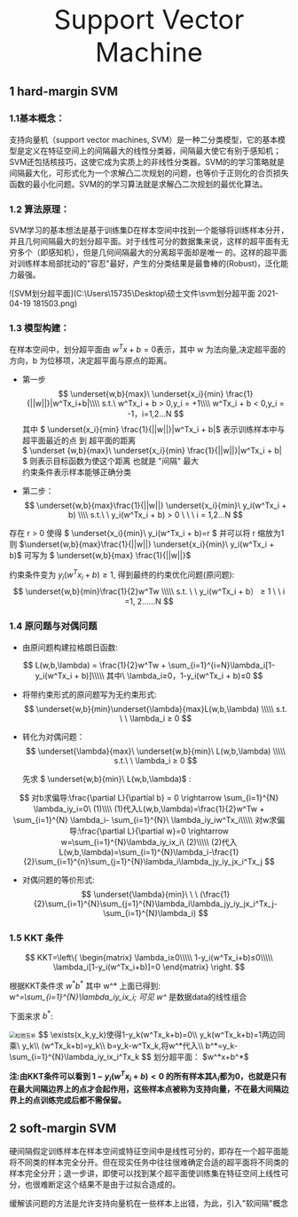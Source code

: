 <div align='center'><font size ='70'>  Support Vector Machine </font></div>

## 1 hard-margin SVM
### 1.1基本概念：
支持向量机（support vector machines, SVM）是一种二分类模型，它的基本模型是定义在特征空间上的间隔最大的线性分类器，间隔最大使它有别于感知机；SVM还包括核技巧，这使它成为实质上的非线性分类器。SVM的的学习策略就是间隔最大化，可形式化为一个求解凸二次规划的问题，也等价于正则化的合页损失函数的最小化问题。SVM的的学习算法就是求解凸二次规划的最优化算法。
### 1.2 算法原理：

SVM学习的基本想法是基于训练集D在样本空间中找到一个能够将训练样本分开，并且几何间隔最大的划分超平面。对于线性可分的数据集来说，这样的超平面有无穷多个（即感知机），但是几何间隔最大的分离超平面却是唯一   的。这样的超平面对训练样本局部扰动的"容忍"最好，产生的分类结果是最鲁棒的(Robust)，泛化能力最强。

![SVM划分超平面](C:\Users\15735\Desktop\硕士文件\svm划分超平面 2021-04-19 181503.png)

### 1.3 模型构建：

在样本空间中，划分超平面由 $w^Tx + b = 0$表示，其中 w 为法向量,决定超平面的方向，b 为位移项，决定超平面与原点的距离。
* 第一步
$$
\underset{w,b}{max}\ \underset{x_i}{min} \frac{1}{||w||}|w^Tx_i+b|\\\\
s.t.\ w^Tx_i + b > 0,y_i = +1\\\\
w^Tx_i + b < 0,y_i = -1，i=1,2...N
$$
其中 $ \underset{x_i}{min} \frac{1}{||w||}|w^Tx_i + b|$ 表示训练样本中与超平面最近的点 到 超平面的距离  
$ \underset {w,b}{max}\ \underset{x_i}{min} \frac{1}{||w||}|w^Tx_i + b| $ 则表示目标函数为使这个距离 也就是 "间隔" 最大  
约束条件表示样本能够正确分类



* 第二步：
$$
\underset{w,b}{max}\frac{1}{||w||} \underset{x_i}{min}\ y_i(w^Tx_i + b) \\\\
s.t.\ \ y_i(w^Tx_i + b) > 0 \ \ \ i = 1,2...N
$$

存在 r > 0 使得 $ \underset{x_i}{min}\ y_i(w^Tx_i + b)=r $ 并可以将 r 缩放为1 则 $\underset{w,b}{max}\frac{1}{||w||} \underset{x_i}{min}\ y_i(w^Tx_i + b)$ 可写为 $ \underset{w,b}{max} \frac{1}{||w||}$

约束条件变为  $y_i(w^Tx_i + b) ≥ 1$, 得到最终的约束优化问题(原问题):
$$
\underset{w,b}{min}\frac{1}{2}w^Tw \\\\\
s.t. \ \  y_i(w^Tx_i + b） ≥ 1 \ \ i =1, 2……N
$$

### 1.4  原问题与对偶问题

* 由原问题构建拉格朗日函数:


$$
L(w,b,\lambda) = \frac{1}{2}w^Tw + \sum_{i=1}^{i=N}\lambda_i[1-y_i(w^Tx_i + b)]\\\\\
其中\ \lambda_i≥0，1-y_i(w^Tx_i + b)≤0
$$

* 将带约束形式的原问题写为无约束形式:
$$
\underset{w,b}{min}\underset{\lambda}{max}L(w,b,\lambda) \\\\\
s.t. \ \ \lambda_i ≥ 0
$$

* 转化为对偶问题：
$$
\underset{\lambda}{max}\ \underset{w,b}{min}\ L(w,b,\lambda) \\\\\
s.t.\ \ \lambda_i ≥ 0
$$

  先求 $ \underset{w,b}{min}\ L(w,b,\lambda)$ :

$$
对b求偏导:\frac{\partial L}{\partial b} = 0 \rightarrow \sum_{i=1}^{N} \lambda_iy_i=0\ (1)\\\\
(1)代入L(w,b,\lambda)=\frac{1}{2}w^Tw + \sum_{i=1}^{N} \lambda_i- \sum_{i=1}^{N}\ \lambda_iy_iw^Tx_i\\\\\
对w求偏导:\frac{\partial L}{\partial w}=0 \rightarrow w=\sum_{i=1}^{N}\lambda_iy_ix_i\ (2)\\\\\
(2)代入L(w,b,\lambda)=\sum_{i=1}^{N}\lambda_i-\frac{1}{2}\sum_{i=1}^{n}\sum_{j=1}^{N}\lambda_i\lambda_jy_iy_jx_i^Tx_j
$$

* 对偶问题的等价形式:
$$
\underset{\lambda}{min}\ \ \ (\frac{1}{2}\sum_{i=1}^{N}\sum_{j=1}^{N}\lambda_i\lambda_jy_iy_jx_i^Tx_j-\sum_{i=1}^{N}\lambda_i)
$$



### 1.5  KKT 条件

$$
KKT=\left\{
\begin{matrix}
\lambda_i≥0\\\\\
1-y_i(w^Tx_i+b)≤0\\\\\
\lambda_i[1-y_i(w^Tx_i+b)]=0
\end{matrix}
\right.
$$


根据KKT条件求 $w^*  b^*$  其中 w^* 上面已得到: w^*=\sum_{i=1}^{N}\lambda_iy_ix_i; 可见 w^* 是数据data的线性组合

下面来求 $b^*$:

<img src="C:\Users\15735\Desktop\硕士文件\松弛互补.png" alt="松弛互补" style="zoom: 67%;" />
$$
\exists(x_k,y_k)使得1-y_k(w^Tx_k+b)=0\\
y_k(w^Tx_k+b)=1两边同乘\ y_k\\
(w^Tx_k+b)=y_k\\
b=y_k-w^Tx_k,将w^*代入\\
b^*=y_k-\sum_{i=1}^{N}\lambda_iy_ix_i^Tx_k
$$
划分超平面：  $w^*x+b^*$

**注:由KKT条件可以看到 $1-y_i(w^Tx_i+b)<0$ 的所有样本其$\lambda_i$都为0，也就是只有在最大间隔边界上的点才会起作用，这些样本点被称为支持向量，不在最大间隔边界上的点训练完成后都不需保留。**

## 2 soft-margin SVM 

硬间隔假定训练样本在样本空间或特征空间中是线性可分的，即存在一个超平面能将不同类的样本完全分开。但在现实任务中往往很难确定合适的超平面将不同类的样本完全分开；退一步讲，即使可以找到某个超平面使训练集在特征空间上线性可分，也很难断定这个结果不是由于过拟合造成的。

缓解该问题的方法是允许支持向量机在一些样本上出错，为此，引入"软间隔"概念
